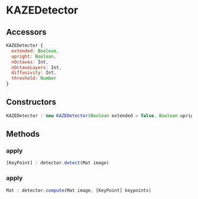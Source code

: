 # KAZEDetector

## Accessors
``` javascript
KAZEDetector {
  extended: Boolean,
  upright: Boolean,
  nOctaves: Int,
  nOctaveLayers: Int,
  diffusivity: Int,
  threshold: Number
}
```

<a name="constructors"></a>

## Constructors
``` javascript
KAZEDetector : new KAZEDetector(Boolean extended = false, Boolean upright = false, Number threshold = 0.01, Int nOctaves = 4, Int nOctaveLayers = 4, Int diffusivity = KAZE.DIFF_PM_G2)
```
## Methods

<a name="detect"></a>

### apply
``` javascript
[KeyPoint] : detector.detect(Mat image)
```

<a name="compute"></a>

### apply
``` javascript
Mat : detector.compute(Mat image, [KeyPoint] keypoints)
```